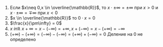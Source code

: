 1. Если $x\neq 0,x \in \overline{\mathbb{R}}$, то $x\cdot \pm \infty = \pm \infty$ при $x >0$ и $x\cdot\pm\infty = \mp\infty$ при $x < 0$
2. $x \in \overline{\mathbb{R}}$ то $0 \cdot x = 0$
3. $\frac{x}{\pm\infty} = 0$
4. $x \ in \mathbb{R}$ $x + \infty = x - (-\infty) = +\infty, x + (-\infty) = x - (+\infty) = -\infty$
5. $(+\infty)-(+\infty)=(-\infty)-(-\infty)=(+\infty)+(-\infty)=0$
Деление на 0 не определено